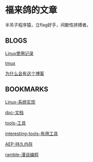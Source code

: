 福来鸽的文章
======

半吊子程序猿，立flag好手，间歇性拼搏者。

BLOGS
------

[Linux使用记录](./Content/linux.md)

[tmux](./Content/tool_200720_tmux.md)

[为什么会有这个博客](./Content/random_200717_start_up.md)

BOOKMARKS
---

[Linux-系统实现](./bookmarks/Linux.md)

[doc-文档](./bookmarks/doc.md)

[tools-工具](./bookmarks/os-tools.md)

[interesting-tools-有用工具](./bookmarks/interesting-tools.md)

[AEP-持久内存](./bookmarks/AEP.md)

[ramble-漫谈编程](./bookmarks/ramble.md)
